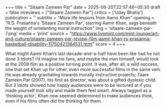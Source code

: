 +++
title = "Sitaare Zameen Par"
date = 2025-06-20T22:57:48+05:30
draft = false
mreviews = ["Sitaare Zameen Par"]
critics = ['Uday Bhatia']
publication = ''
subtitle = "More life lessons from Aamir Khan"
opening = "R.S. Prasanna's ‘Sitaare Zameen Par’, starring Aamir Khan, sags beneath the weight of unrelenting moral instruction"
img = 'sitaare-zameen-par-7.png'
media = 'print'
source = "https://www.livemint.com/mint-lounge/art-and-culture/sitaare-zameen-par-review-film-aamir-khan-rs-prasanna-basketball-disability-11750421364531.html"
score = 4
+++

What might Aamir Khan’s last decade-and-a-half have been like had he not done 3 Idiots? I’d imagine his fans, and maybe the man himself, would look at the 2009 film as a positive turning point. It was, after all, a wild success, one that set Khan up for other, even more successful films in the same vein. He was already gravitating towards morally instructive projects; Taare Zameen Par (2007), his first as director, was about a gifted dyslexic child. But 3 Idiots showed how happy audiences were to be lectured at if you made yourself look silly and made them feel smart. Always tagged as a ‘thinking actor’, Khan now seemed determined to make audiences think, even if his films often did the thinking for them.
